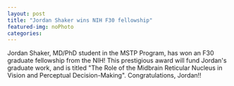 ```yaml
---
layout: post
title: "Jordan Shaker wins NIH F30 fellowship"
featured-img: noPhoto
categories:
---
```


 Jordan Shaker, MD/PhD student in the MSTP Program, has won an F30 graduate fellowship from the NIH! This prestigious award will fund Jordan's graduate work, and is titled "The Role of the Midbrain Reticular Nucleus in Vision and Perceptual Decision-Making". Congratulations, Jordan!!
